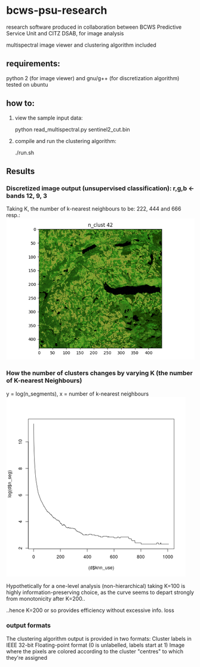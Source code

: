 # bcws-psu-research
research software produced in collaboration between BCWS Predictive Service Unit and CITZ DSAB, for image analysis

multispectral image viewer and clustering algorithm included

## requirements:
python 2 (for image viewer) and gnu/g++ (for discretization algorithm)
tested on ubuntu

## how to:
1) view the sample input data:

    python read_multispectral.py sentinel2_cut.bin

2) compile and run the clustering algorithm:

    ./run.sh

## Results
### Discretized image output (unsupervised classification): r,g,b <- bands 12, 9, 3
Taking K, the number of k-nearest neighbours to be: 222, 444 and 666 resp.:
![alt text](output/b_12-9-3_k222-444-666.gif)

### How the number of clusters changes by varying K (the number of K-nearest Neighbours)
y = log(n_segments), x = number of k-nearest neighbours 
![alt text](output/plot.png)

Hypothetically for a one-level analysis (non-hierarchical) taking K=100 is highly information-preserving choice, as the curve seems to depart strongly from monotonicity after K=200..

..hence K=200 or so provides efficiency without excessive info. loss
### output formats
The clustering algorithm output is provided in two formats:
    Cluster labels in IEEE 32-bit Floating-point format (0 is unlabelled, labels start at 1)
    Image where the pixels are colored according to the cluster "centres" to which they're assigned
